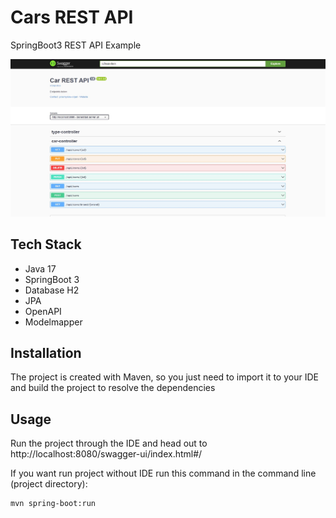 # Cars REST API
SpringBoot3 REST API Example

![Screenshot](https://github.com/przemyslaw-orpel/cars-rest-api/blob/main/swagger.jpg?raw=true)

## Tech Stack
+ Java 17
+ SpringBoot 3
+ Database H2
+ JPA
+ OpenAPI
+ Modelmapper


## Installation

The project is created with Maven, so you just need to import it to your IDE and build the project to resolve the dependencies
    
## Usage
Run the project through the IDE and head out to http://localhost:8080/swagger-ui/index.html#/

If you want run project without IDE run this command in the command line (project directory):
```
mvn spring-boot:run
```